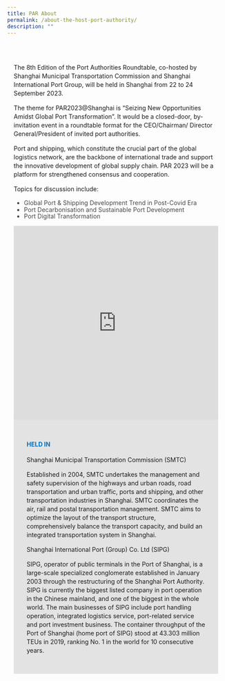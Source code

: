 ```yaml
---
title: PAR About
permalink: /about-the-host-port-authority/
description: ""
---
```

<style type="text/css">
	body {font-size:14px;line-height:1.42857143;}
	h1, h2, h3, h4, h5, h6 {line-height:1.1;}
	a[href$=".pdf"] {margin-left:0;}
	a[href$=".pdf"]:before {display:none;}
	.content ol {font-size:inherit;}
	.content p {margin:0 0 15px;font-size:inherit;line-height:inherit;}
	.content li, .content ol li {margin:0;font-size:inherit;line-height:inherit;}
	.mobile {display:block!important;}
	.desktop {display:none!important;}
	.navbar-end, .is-search-bar {display:none;}
	#main-content .bp-section {padding:0;}
	#main-content .bp-section-pagetitle {display:none;}
	#main-content .bp-container {width:100%;max-width:100%;min-height:250px;padding:0!important;}
	#main-content .bp-container .row {margin:0;}
	#main-content .bp-container .col {padding:0;}
	#main-content .col.is-8 {width:100%;margin:0;}
	#main-content .col.is-2.has-side-nav {display:none;}
	#main-content .bp-dropdown-button {background:#0fa678;color:#fff;text-transform: uppercase;}
	#main-content .bp-dropdown-button:hover, #main-content .bp-dropdown-button:focus {color:#fff;text-decoration:none;}
	@media(min-width:1280px) {
		.mobile {display:none!important;}
		.desktop {display:block!important;}
	}
	
	.par-main {padding:35px 15px;margin:0 auto;}
	.par-main .par-list-none {list-style:none;margin:0;}
	.par-main ul>li {font-size:14px;color:#484848;line-height:1.1;}
	@media(min-width:992px) {
		.par-main {max-width:970px;}
	}
	@media(min-width:1024px) {
		.par-main {padding:35px 0;}
	}
	@media(min-width:1440px) {
		.par-main {max-width:1280px;}
	}
	
	figure {margin:0!important;}
	figcaption {font-style:normal!important;text-align:left;}
	.par-map {display:flex;flex-wrap:wrap;background:#e3e3e3;}
	.par-map>iframe {width:100%;}
	.par-map>figcaption {width:100%;padding:30px;}
	.par-map>figcaption>h4 {font-size:14px;font-weight:700;color:#0071c0!important;text-transform:uppercase;}
	@media(min-width:1024px) {
		.par-map>iframe, .par-map>figcaption {width:50%;}
		.par-map>figcaption>h4 {font-size:20px;}
	}
</style>
<div class="par-main">
	<p>The 8th Edition of the Port Authorities Roundtable, co-hosted by Shanghai Municipal Transportation Commission and Shanghai International Port Group, will be held in Shanghai from 22 to 24 September 2023.</p>
	<p>The theme for PAR2023@Shanghai is “Seizing New Opportunities Amidst Global Port Transformation”. It would be a closed-door, by-invitation event in a roundtable format for the CEO/Chairman/ Director General/President of invited port authorities.</p>
	<p>Port and shipping, which constitute the crucial part of the global logistics network, are the backbone of international trade and support the innovative development of global supply chain. PAR 2023 will be a platform for strengthened consensus and cooperation.</p>
	<p>Topics for discussion include:
		</p><ul>
			<li>Global Port &amp; Shipping Development Trend in Post-Covid Era</li>
			<li>Port Decarbonisation and Sustainable Port Development</li>
			<li>Port Digital Transformation</li>
		</ul>
	<p></p>
	<figure class="par-map">
		<iframe loading="lazy" allowfullscreen="" style="border:0;" height="450" width="600" src="https://www.google.com/maps/embed?pb=!1m18!1m12!1m3!1d3412.861816821708!2d121.50429507613148!3d31.196844563054086!2m3!1f0!2f0!3f0!3m2!1i1024!2i768!4f13.1!3m3!1m2!1s0x35b27a7125b468c3%3A0xc9c7818bb1547c9d!2zU2hpIEJvIEN1biBMdSwg5ZGo5a625rihIFB1IERvbmcgWGluIFF1LCBTaGFuZyBIYWkgU2hpLCBDaGluYSwgMjAwMDEx!5e0!3m2!1sen!2ssg!4v1693470328038!5m2!1sen!2ssg"></iframe>
		<figcaption>
			<h4 dir="ltr">Held In</h4>
			<p>Shanghai Municipal Transportation Commission (SMTC)</p>
			<p>Established in 2004, SMTC undertakes the management and safety supervision of the highways and urban roads, road transportation and urban traffic, ports and shipping, and other transportation industries in Shanghai. SMTC coordinates the air, rail and postal transportation management. SMTC aims to optimize the layout of the transport structure, comprehensively balance the transport capacity, and build an integrated transportation system in Shanghai.</p>
			<p>Shanghai International Port (Group) Co. Ltd (SIPG)</p>
			<p>SIPG, operator of public terminals in the Port of Shanghai, is a large-scale specialized conglomerate established in January 2003 through the restructuring of the Shanghai Port Authority. SIPG is currently the biggest listed company in port operation in the Chinese mainland, and one of the biggest in the whole world. The main businesses of SIPG include port handling operation, integrated logistics service, port-related service and port investment business. The container throughput of the Port of Shanghai (home port of SIPG) stood at 43.303 million TEUs in 2019, ranking No. 1 in the world for 10 consecutive years.</p>
		</figcaption>
	</figure>
</div>
